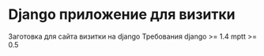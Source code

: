 Django приложение для визитки
=============

Заготовка для сайта визитки на django
Требования 
django >= 1.4
mptt >= 0.5